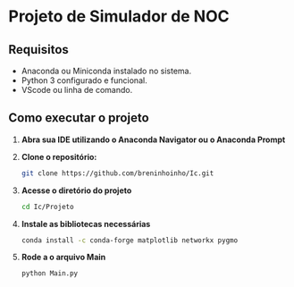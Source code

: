 # Projeto de Simulador de NOC 

## Requisitos

- Anaconda ou Miniconda instalado no sistema.
- Python 3 configurado e funcional.
- VScode ou linha de comando.

## Como executar o projeto

1. **Abra sua IDE utilizando o Anaconda Navigator ou o Anaconda Prompt**

2. **Clone o repositório:**
   ```bash
   git clone https://github.com/breninhoinho/Ic.git
3. **Acesse o diretório do projeto**
   ```bash
   cd Ic/Projeto
4. **Instale as bibliotecas necessárias**
   ```bash
   conda install -c conda-forge matplotlib networkx pygmo

6. **Rode a o arquivo Main**
   ```bash
   python Main.py
   
